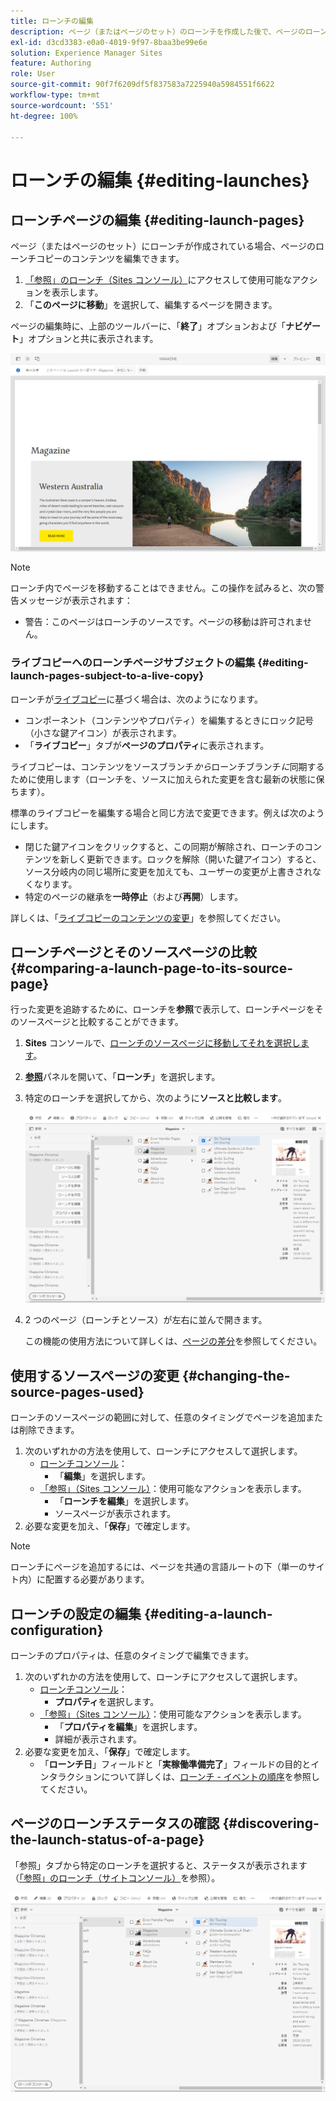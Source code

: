 ```yaml
---
title: ローンチの編集
description: ページ（またはページのセット）のローンチを作成した後で、ページのローンチコピーのコンテンツを編集できます。
exl-id: d3cd3383-e0a0-4019-9f97-8baa3be99e6e
solution: Experience Manager Sites
feature: Authoring
role: User
source-git-commit: 90f7f6209df5f837583a7225940a5984551f6622
workflow-type: tm+mt
source-wordcount: '551'
ht-degree: 100%

---
```


# ローンチの編集  {#editing-launches}

## ローンチページの編集 {#editing-launch-pages}

ページ（またはページのセット）にローンチが作成されている場合、ページのローンチコピーのコンテンツを編集できます。

1. [「参照」のローンチ（Sites コンソール）](/help/sites-cloud/authoring/launches/overview.md#launches-in-references-sites-console)にアクセスして使用可能なアクションを表示します。
1. 「**このページに移動**」を選択して、編集するページを開きます。

ページの編集時に、上部のツールバーに、「**終了**」オプションおよび「**ナビゲート**」オプションと共に表示されます。

![ページエディターからの「終了」および「ナビゲート」の起動](/help/sites-cloud/authoring/assets/launches-edit-01.png)

>[!NOTE]
>
>ローンチ内でページを移動することはできません。この操作を試みると、次の警告メッセージが表示されます：
>
>* 警告：このページはローンチのソースです。ページの移動は許可されません。

### ライブコピーへのローンチページサブジェクトの編集 {#editing-launch-pages-subject-to-a-live-copy}

ローンチが[ライブコピー](/help/sites-cloud/administering/msm/overview.md)に基づく場合は、次のようになります。

* コンポーネント（コンテンツやプロパティ）を編集するときにロック記号（小さな鍵アイコン）が表示されます。
* 「**ライブコピー**」タブが&#x200B;**ページのプロパティ**&#x200B;に表示されます。

ライブコピーは、コンテンツをソースブランチ&#x200B;*から*&#x200B;ローンチブランチ&#x200B;*に*&#x200B;同期するために使用します（ローンチを、ソースに加えられた変更を含む最新の状態に保ちます）。

標準のライブコピーを編集する場合と同じ方法で変更できます。例えば次のようにします。

* 閉じた鍵アイコンをクリックすると、この同期が解除され、ローンチのコンテンツを新しく更新できます。ロックを解除（開いた鍵アイコン）すると、ソース分岐内の同じ場所に変更を加えても、ユーザーの変更が上書きされなくなります。
* 特定のページの継承を&#x200B;**一時停止**（および&#x200B;**再開**）します。

詳しくは、「[ライブコピーのコンテンツの変更](/help/sites-cloud/administering/msm/creating-live-copies.md)」を参照してください。

## ローンチページとそのソースページの比較 {#comparing-a-launch-page-to-its-source-page}

行った変更を追跡するために、ローンチを&#x200B;**参照**&#x200B;で表示して、ローンチページをそのソースページと比較することができます。

1. **Sites** コンソールで、[ローンチのソースページに移動してそれを選択します](/help/sites-cloud/authoring/basic-handling.md#viewing-and-selecting-resources)。
1. **[参照](/help/sites-cloud/authoring/basic-handling.md#references)**&#x200B;パネルを開いて、「**ローンチ**」を選択します。
1. 特定のローンチを選択してから、次のように&#x200B;**ソースと比較します**。

   ![ローンチとソースの比較](/help/sites-cloud/authoring/assets/launches-compare.png)

1. 2 つのページ（ローンチとソース）が左右に並んで開きます。

   この機能の使用方法について詳しくは、[ページの差分](/help/sites-cloud/authoring/sites-console/page-diff.md)を参照してください。

## 使用するソースページの変更 {#changing-the-source-pages-used}

ローンチのソースページの範囲に対して、任意のタイミングでページを追加または削除できます。

1. 次のいずれかの方法を使用して、ローンチにアクセスして選択します。
   * [ローンチコンソール](/help/sites-cloud/authoring/launches/overview.md#the-launches-console)：
      * 「**編集**」を選択します。
   * [「参照」（Sites コンソール）](/help/sites-cloud/authoring/launches/overview.md#launches-in-references-sites-console)：使用可能なアクションを表示します。
      * 「**ローンチを編集**」を選択します。
      * ソースページが表示されます。
1. 必要な変更を加え、「**保存**」で確定します。

>[!NOTE]
>
>ローンチにページを追加するには、ページを共通の言語ルートの下（単一のサイト内）に配置する必要があります。

## ローンチの設定の編集 {#editing-a-launch-configuration}

ローンチのプロパティは、任意のタイミングで編集できます。

1. 次のいずれかの方法を使用して、ローンチにアクセスして選択します。
   * [ローンチコンソール](/help/sites-cloud/authoring/launches/overview.md#the-launches-console)：
      * **プロパティ**&#x200B;を選択します。
   * [「参照」（Sites コンソール）](/help/sites-cloud/authoring/launches/overview.md#launches-in-references-sites-console)：使用可能なアクションを表示します。
      * 「**プロパティを編集**」を選択します。
      * 詳細が表示されます。
1. 必要な変更を加え、「**保存**」で確定します。
   * 「**ローンチ日**」フィールドと「**実稼働準備完了**」フィールドの目的とインタラクションについて詳しくは、[ローンチ - イベントの順序](/help/sites-cloud/authoring/launches/overview.md#launches-the-order-of-events)を参照してください。

## ページのローンチステータスの確認 {#discovering-the-launch-status-of-a-page}

「参照」タブから特定のローンチを選択すると、ステータスが表示されます（[「参照」のローンチ（サイトコンソール）](/help/sites-cloud/authoring/launches/overview.md#launches-in-references-sites-console)を参照）。

![ローンチステータスの確認](/help/sites-cloud/authoring/assets/launches-status.png)
